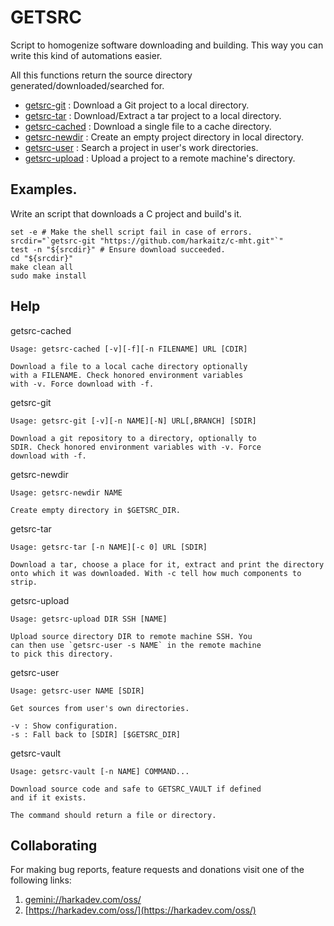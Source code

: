 # GETSRC

Script to homogenize software downloading and building. This way you can
write this kind of automations easier.

All this functions return the source directory generated/downloaded/searched for.

- [getsrc-git](./bin/getsrc-git) : Download a Git project to a local directory.
- [getsrc-tar](./bin/getsrc-tar) : Download/Extract a tar project to a local directory.
- [getsrc-cached](./bin/getsrc-cached) : Download a single file to a cache directory.
- [getsrc-newdir](./bin/getsrc-newdir) : Create an empty project directory in local directory.
- [getsrc-user](./bin/getsrc-user) : Search a project in user's work directories.
- [getsrc-upload](./bin/getsrc-upload) : Upload a project to a remote machine's directory.

## Examples.

Write an script that downloads a C project and build's it.

    set -e # Make the shell script fail in case of errors.
    srcdir="`getsrc-git "https://github.com/harkaitz/c-mht.git"`"
    test -n "${srcdir}" # Ensure download succeeded.
    cd "${srcdir}"
    make clean all
    sudo make install

## Help

getsrc-cached

    Usage: getsrc-cached [-v][-f][-n FILENAME] URL [CDIR]
    
    Download a file to a local cache directory optionally
    with a FILENAME. Check honored environment variables
    with -v. Force download with -f.
    

getsrc-git

    Usage: getsrc-git [-v][-n NAME][-N] URL[,BRANCH] [SDIR]
    
    Download a git repository to a directory, optionally to
    SDIR. Check honored environment variables with -v. Force
    download with -f.

getsrc-newdir

    Usage: getsrc-newdir NAME
    
    Create empty directory in $GETSRC_DIR.

getsrc-tar

    Usage: getsrc-tar [-n NAME][-c 0] URL [SDIR]
    
    Download a tar, choose a place for it, extract and print the directory
    onto which it was downloaded. With -c tell how much components to strip.

getsrc-upload

    Usage: getsrc-upload DIR SSH [NAME]
    
    Upload source directory DIR to remote machine SSH. You
    can then use `getsrc-user -s NAME` in the remote machine
    to pick this directory.

getsrc-user

    Usage: getsrc-user NAME [SDIR]
    
    Get sources from user's own directories.
    
    -v : Show configuration.
    -s : Fall back to [SDIR] [$GETSRC_DIR]

getsrc-vault

    Usage: getsrc-vault [-n NAME] COMMAND...
    
    Download source code and safe to GETSRC_VAULT if defined
    and if it exists.
    
    The command should return a file or directory.

## Collaborating

For making bug reports, feature requests and donations visit
one of the following links:

1. [gemini://harkadev.com/oss/](gemini://harkadev.com/oss/)
2. [https://harkadev.com/oss/](https://harkadev.com/oss/)

